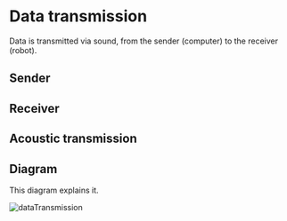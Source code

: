 # Data transmission

Data is transmitted via sound, from the sender (computer) to the receiver (robot).

## Sender


## Receiver


## Acoustic transmission


## Diagram

This diagram explains it.

![dataTransmission](https://user-images.githubusercontent.com/23436953/225017515-a9b6e247-f674-4453-ae4a-4dbe4b0e50b5.svg)
